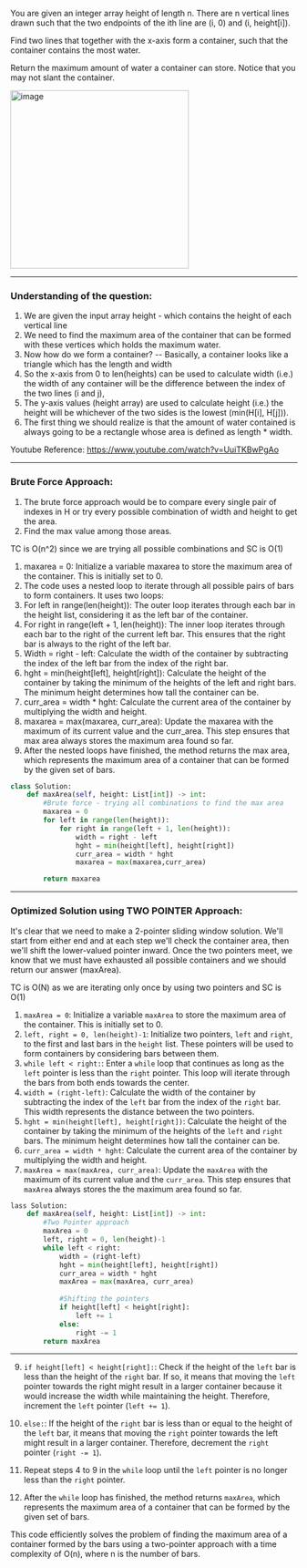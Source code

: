 You are given an integer array height of length n. There are n vertical lines drawn such that the two endpoints of the ith line are (i, 0) and (i, height[i]).

Find two lines that together with the x-axis form a container, such that the container contains the most water.

Return the maximum amount of water a container can store. Notice that you may not slant the container.

<img width="313" alt="image" src="https://github.com/swethamurthy25/My-LeetCode/assets/112581595/3874afbb-2726-49f6-8213-5b406b063cd0">

____________________________________________________________________________________________________________

### Understanding of the question:

1. We are given the input array height - which contains the height of each vertical line
2. We need to find the maximum area of the container that can be formed with these vertices which holds the maximum water.
3. Now how do we form a container? -- Basically, a container looks like a triangle which has the length and width
4. So the x-axis from 0 to len(heights) can be used to calculate width (i.e.) the width of any container will be the difference between the index of the two lines (i and j),
5. The y-axis values (height array) are used to calculate height (i.e.) the height will be whichever of the two sides is the lowest (min(H[i], H[j])).
6. The first thing we should realize is that the amount of water contained is always going to be a rectangle whose area is defined as length * width.

Youtube Reference: https://www.youtube.com/watch?v=UuiTKBwPgAo
___________________________________________________________________________________________________________________

### Brute Force Approach:

1. The brute force approach would be to compare every single pair of indexes in H or try every possible combination of width and height to get the area.
2. Find the max value among those areas.

TC is O(n^2) since we are trying all possible combinations and SC is O(1)

1. maxarea = 0: Initialize a variable maxarea to store the maximum area of the container. This is initially set to 0.
2. The code uses a nested loop to iterate through all possible pairs of bars to form containers. It uses two loops:
3. For left in range(len(height)): The outer loop iterates through each bar in the height list, considering it as the left bar of the container.
4. For right in range(left + 1, len(height)): The inner loop iterates through each bar to the right of the current left bar. This ensures that the right bar is always to 
   the right of the left bar.
5. Width = right - left: Calculate the width of the container by subtracting the index of the left bar from the index of the right bar.
6. hght = min(height[left], height[right]): Calculate the height of the container by taking the minimum of the heights of the left and right bars. The minimum height 
   determines how tall the container can be.
7. curr_area = width * hght: Calculate the current area of the container by multiplying the width and height.
8. maxarea = max(maxarea, curr_area): Update the maxarea with the maximum of its current value and the curr_area. This step ensures that max area always stores the maximum 
   area found so far.
9. After the nested loops have finished, the method returns the max area, which represents the maximum area of a container that can be formed by the given set of bars.

```python
class Solution:
    def maxArea(self, height: List[int]) -> int:
        #Brute force - trying all combinations to find the max area
        maxarea = 0
        for left in range(len(height)):
            for right in range(left + 1, len(height)):
                width = right - left
                hght = min(height[left], height[right])
                curr_area = width * hght
                maxarea = max(maxarea,curr_area)

        return maxarea
```
_____________________________________________________________________________________________________________________________________

### Optimized Solution using TWO POINTER Approach:

It's clear that we need to make a 2-pointer sliding window solution. We'll start from either end and at each step we'll check the container area, then we'll shift 
the lower-valued pointer inward. Once the two pointers meet, we know that we must have exhausted all possible containers and we should return our answer (maxArea).

TC is O(N) as we are iterating only once by using two pointers and SC is O(1)

1. `maxArea = 0`: Initialize a variable `maxArea` to store the maximum area of the container. This is initially set to 0.
2. `left, right = 0, len(height)-1`: Initialize two pointers, `left` and `right`, to the first and last bars in the `height` list. These pointers will be used to
   form containers by considering bars between them.
4. `while left < right:`: Enter a `while` loop that continues as long as the `left` pointer is less than the `right` pointer. This loop will iterate through the bars from 
    both ends towards the center.
5. `width = (right-left)`: Calculate the width of the container by subtracting the index of the `left` bar from the index of the `right` bar. This width represents the 
    distance between the two pointers.
6. `hght = min(height[left], height[right])`: Calculate the height of the container by taking the minimum of the heights of the `left` and `right` bars. The minimum height 
    determines how tall the container can be.
7. `curr_area = width * hght`: Calculate the current area of the container by multiplying the width and height.
8. `maxArea = max(maxArea, curr_area)`: Update the `maxArea` with the maximum of its current value and the `curr_area`. This step ensures that `maxArea` always stores the 
    the maximum area found so far.

```python
lass Solution:
    def maxArea(self, height: List[int]) -> int:
        #Two Pointer approach
        maxArea = 0
        left, right = 0, len(height)-1
        while left < right:
            width = (right-left)
            hght = min(height[left], height[right])
            curr_area = width * hght
            maxArea = max(maxArea, curr_area)
            
            #Shifting the pointers
            if height[left] < height[right]:
                left += 1
            else:
                right -= 1
        return maxArea
```
______________________________________________________________________________________________________________________________________________

9. `if height[left] < height[right]:`: Check if the height of the `left` bar is less than the height of the `right` bar. If so, it means that moving the `left` pointer towards the right might result in a larger container because it would increase the width while maintaining the height. Therefore, increment the `left` pointer (`left += 1`).

10. `else:`: If the height of the `right` bar is less than or equal to the height of the `left` bar, it means that moving the `right` pointer towards the left might result in a larger container. Therefore, decrement the `right` pointer (`right -= 1`).

11. Repeat steps 4 to 9 in the `while` loop until the `left` pointer is no longer less than the `right` pointer.

12. After the `while` loop has finished, the method returns `maxArea`, which represents the maximum area of a container that can be formed by the given set of bars.

This code efficiently solves the problem of finding the maximum area of a container formed by the bars using a two-pointer approach with a time complexity of O(n), where n is the number of bars.



